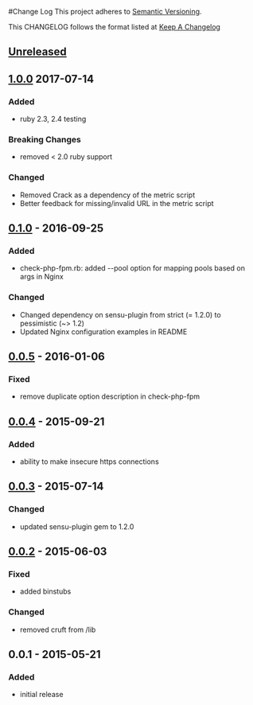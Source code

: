 #Change Log
This project adheres to [Semantic Versioning](http://semver.org/).

This CHANGELOG follows the format listed at [Keep A Changelog](http://keepachangelog.com/)

## [Unreleased]

## [1.0.0] 2017-07-14
### Added
- ruby 2.3, 2.4 testing

### Breaking Changes
- removed < 2.0 ruby support

### Changed
- Removed Crack as a dependency of the metric script
- Better feedback for missing/invalid URL in the metric script

## [0.1.0] - 2016-09-25
### Added
- check-php-fpm.rb: added --pool option for mapping pools based on args in Nginx

### Changed
- Changed dependency on sensu-plugin from strict (= 1.2.0) to pessimistic (~> 1.2)
- Updated Nginx configuration examples in README

## [0.0.5] - 2016-01-06
### Fixed
- remove duplicate option description in check-php-fpm

## [0.0.4] - 2015-09-21
### Added
- ability to make insecure https connections

## [0.0.3] - 2015-07-14
### Changed
- updated sensu-plugin gem to 1.2.0

## [0.0.2] - 2015-06-03
### Fixed
- added binstubs

### Changed
- removed cruft from /lib

## 0.0.1 - 2015-05-21
### Added
- initial release

[Unreleased]: https://github.com/sensu-plugins/sensu-plugins-php-fpm/compare/1.0.0...HEAD
[1.0.0]: https://github.com/sensu-plugins/sensu-plugins-php-fpm/compare/0.1.0...1.0.0
[0.1.0]: https://github.com/sensu-plugins/sensu-plugins-php-fpm/compare/0.0.5...0.1.0
[0.0.5]: https://github.com/sensu-plugins/sensu-plugins-php-fpm/compare/0.0.4...0.0.5
[0.0.4]: https://github.com/sensu-plugins/sensu-plugins-php-fpm/compare/0.0.3...0.0.4
[0.0.3]: https://github.com/sensu-plugins/sensu-plugins-php-fpm/compare/0.0.2...0.0.3
[0.0.2]: https://github.com/sensu-plugins/sensu-plugins-php-fpm/compare/0.0.1...0.0.2
